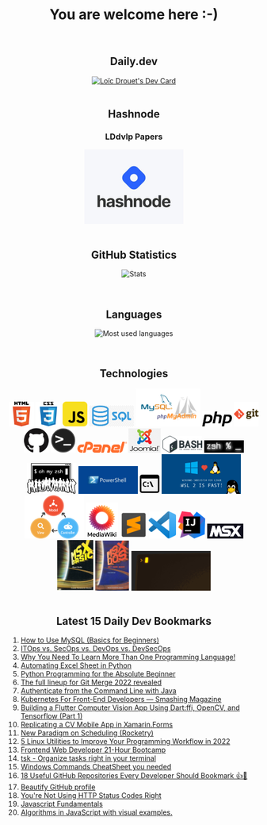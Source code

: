 <h1 align="center"> You are welcome here :-)</h1>

<br />

<div align="center">
    <h2>Daily.dev</h2>    
    <a href="https://app.daily.dev/LDdvlp">
        <img
            src="https://api.daily.dev/devcards/6a2db644d7b342d5924aa8a261fc3c97.png?r=d2h" width="400"
            alt="Loïc Drouet's Dev Card" 
        />
    </a>
</div>

<br />

<div align="center">
    <h2>Hashnode</h2>
    <h3>LDdvlp Papers</h3>
    <a href="https://lddvlp.hashnode.dev/">
        <img 
            src="/images/00-hashnode-logo.jfif" 
            width="200" alt="LDdvlp Papers" 
        />
    </a>
</div>

<br />

<div align="center">
    <h2>GitHub Statistics</h2>
    
![Stats](https://github-readme-stats.vercel.app/api?username=lddvlp&show_icons=true&theme=radical&count_private=true)

</div>

<br />

<div align="center">
    <h2>Languages</h2>

![Most used languages](https://github-readme-stats.vercel.app/api/top-langs/?username=lddvlp)

</div>

<br />

<div align="center">
    <h2>Technologies</h2>

<!-- Image #01    -->
<img alt="HTML5" width="50px" src="https://raw.githubusercontent.com/github/explore/80688e429a7d4ef2fca1e82350fe8e3517d3494d/topics/html/html.png" />

<!-- Image #02    -->
<img alt="CSS3" width="50px" src="https://raw.githubusercontent.com/github/explore/80688e429a7d4ef2fca1e82350fe8e3517d3494d/topics/css/css.png" />

<!-- Image #03    -->
<img alt="JavaScript" width="50px"   src="/images/03-javascript-logo.png" />

<!-- Image #04    -->
<img alt="SQL" width="90px" src="/images/04-sql-logo.jpg" />

<!-- Image #05    -->
<img alt="phpMyAdmin-MySQL" width="130px" src="/images/05-phpmyadmin-mysql-logo.png" />

<!-- Image #06    -->
<img alt="PHP" width="60px" src="/images/06-php-logo-alt.png" />

<!-- Image #07    -->
<img alt="Git" width="50px" src="https://raw.githubusercontent.com/github/explore/80688e429a7d4ef2fca1e82350fe8e3517d3494d/topics/git/git.png" />

<!-- Image #08    -->
<img alt="GitHub" width="50px" src="https://raw.githubusercontent.com/github/explore/78df643247d429f6cc873026c0622819ad797942/topics/github/github.png" />

<!-- Image #09    -->
<img alt="Shell" width="50px" src="https://raw.githubusercontent.com/github/explore/80688e429a7d4ef2fca1e82350fe8e3517d3494d/topics/terminal/terminal.png" />

<!-- Image #10    -->
<img alt="cPanel" width="100px" src="/images/10-cpanel-logo.png" />

<!-- Image #11    -->
<img alt="Joomla!" width="65px" src="/images/11-joomla-logo.png" />

<!-- Image #12    -->
<img alt="Bash" width="80px" src="/images/12-bash-logo.png" />

<!-- Image #13    -->
<img alt="Zsh" width="80px" src="/images/13-zsh-logo.gif" />

<!-- Image #14    -->
<img alt="Oh My Zsh" width="100px" src="/images/14-oh_my_zsh-logo.png" />

<!-- Image #15    -->
<img alt="PowerShell" width="120px" src="/images/15-powershell-logo.jpg" />

<!-- Image #16    -->
<img alt="cmd" width="40px" src="/images/16-cmd-logo.png" />

<!-- Image #17    -->
<img alt="WSL2" width="160px" src="/images/17-wsl2-logo.jpg" />

<!-- Image #18    -->
<img alt="MVC" width="120px" src="/images/18-mvc-logo.jpg" />

<!-- Image #19    -->
<img alt="MediaWiki" width="65px" src="/images/19-mediawiki-logo.png" />

<!-- Image #90    -->
<img alt="Sublime Text" width="55px" src="/images/90-sublime_text-logo.png" />

<!-- Image #91    -->
<img alt="VS Code" width="55px" src="/images/91-vs_code-logo.png" />

<!-- Image #92    -->
<img alt="IntelliJ IDEA" width="55px" src="/images/92-intellij_idea.png" />

<!-- Image #95   -->
<img alt="MSX" width="73px" src="/images/95-msx-logo.png" />

<!-- Image #96    -->
<img alt="MSX-BASIC" width="73px" src="/images/96-msx_ basic-logo.jfif" />

<!-- Image #97    -->
<img alt="MSX-DOS" width="69px" src="/images/97-msx_dos-logo.jpg" />

<!-- Image #99    -->
<img alt="Amber Terminal" width="160px" src="/images/98-amber_terminal.gif" />

</div>

<br />

<div align="center">
    <h2>Latest 15 Daily Dev Bookmarks</h2>
</div>

<!-- daily.dev BOOKMARKS:START -->
1. [How to Use MySQL &lpar;Basics for Beginners&rpar;](https://app.daily.dev/posts/iW8wiLxhu?utm_source=rss&utm_medium=bookmarks&utm_campaign=Yaq6rDv_C)
2. [ITOps vs. SecOps vs. DevOps vs. DevSecOps](https://app.daily.dev/posts/mgqRWKsip?utm_source=rss&utm_medium=bookmarks&utm_campaign=Yaq6rDv_C)
3. [Why You Need To Learn More Than One Programming Language!](https://app.daily.dev/posts/KdNTKk7hW?utm_source=rss&utm_medium=bookmarks&utm_campaign=Yaq6rDv_C)
4. [Automating Excel Sheet in Python](https://app.daily.dev/posts/fwOAsnz7M?utm_source=rss&utm_medium=bookmarks&utm_campaign=Yaq6rDv_C)
5. [Python Programming for the Absolute Beginner](https://app.daily.dev/posts/xUNe37pnY?utm_source=rss&utm_medium=bookmarks&utm_campaign=Yaq6rDv_C)
6. [The full lineup for Git Merge 2022 revealed](https://app.daily.dev/posts/0_jKA-h4Y?utm_source=rss&utm_medium=bookmarks&utm_campaign=Yaq6rDv_C)
7. [Authenticate from the Command Line with Java](https://app.daily.dev/posts/2zAVsgHFU?utm_source=rss&utm_medium=bookmarks&utm_campaign=Yaq6rDv_C)
8. [Kubernetes For Front-End Developers — Smashing Magazine](https://app.daily.dev/posts/3FIwQ3BQY?utm_source=rss&utm_medium=bookmarks&utm_campaign=Yaq6rDv_C)
9. [Building a Flutter Computer Vision App Using Dart:ffi, OpenCV, and Tensorflow &lpar;Part 1&rpar;](https://app.daily.dev/posts/Lwj9jM3Kf?utm_source=rss&utm_medium=bookmarks&utm_campaign=Yaq6rDv_C)
10. [Replicating a CV Mobile App in Xamarin.Forms](https://app.daily.dev/posts/lczW5GXXu?utm_source=rss&utm_medium=bookmarks&utm_campaign=Yaq6rDv_C)
11. [New Paradigm on Scheduling &lpar;Rocketry&rpar;](https://app.daily.dev/posts/CvoVBklg-?utm_source=rss&utm_medium=bookmarks&utm_campaign=Yaq6rDv_C)
12. [5 Linux Utilities to Improve Your Programming Workflow in 2022](https://app.daily.dev/posts/oek2U20kd?utm_source=rss&utm_medium=bookmarks&utm_campaign=Yaq6rDv_C)
13. [Frontend Web Developer 21-Hour Bootcamp](https://app.daily.dev/posts/e-lUEsSk8?utm_source=rss&utm_medium=bookmarks&utm_campaign=Yaq6rDv_C)
14. [tsk - Organize tasks right in your terminal](https://app.daily.dev/posts/5w-AqzcHm?utm_source=rss&utm_medium=bookmarks&utm_campaign=Yaq6rDv_C)
15. [Windows Commands CheatSheet you needed](https://app.daily.dev/posts/VbheI1kSZ?utm_source=rss&utm_medium=bookmarks&utm_campaign=Yaq6rDv_C)
16. [18 Useful GitHub Repositories Every Developer Should Bookmark 👍💯](https://app.daily.dev/posts/Sm8RfxEqS?utm_source=rss&utm_medium=bookmarks&utm_campaign=Yaq6rDv_C)
17. [Beautify GitHub profile](https://app.daily.dev/posts/NWxwqeXa1?utm_source=rss&utm_medium=bookmarks&utm_campaign=Yaq6rDv_C)
18. [You&#39;re Not Using HTTP Status Codes Right](https://app.daily.dev/posts/fIDhRAaya?utm_source=rss&utm_medium=bookmarks&utm_campaign=Yaq6rDv_C)
19. [Javascript Fundamentals](https://app.daily.dev/posts/vLWndO-Ue?utm_source=rss&utm_medium=bookmarks&utm_campaign=Yaq6rDv_C)
20. [Algorithms in JavaScript with visual examples.](https://app.daily.dev/posts/POzvzDpro?utm_source=rss&utm_medium=bookmarks&utm_campaign=Yaq6rDv_C)

<!-- daily.dev BOOKMARKS:END -->
